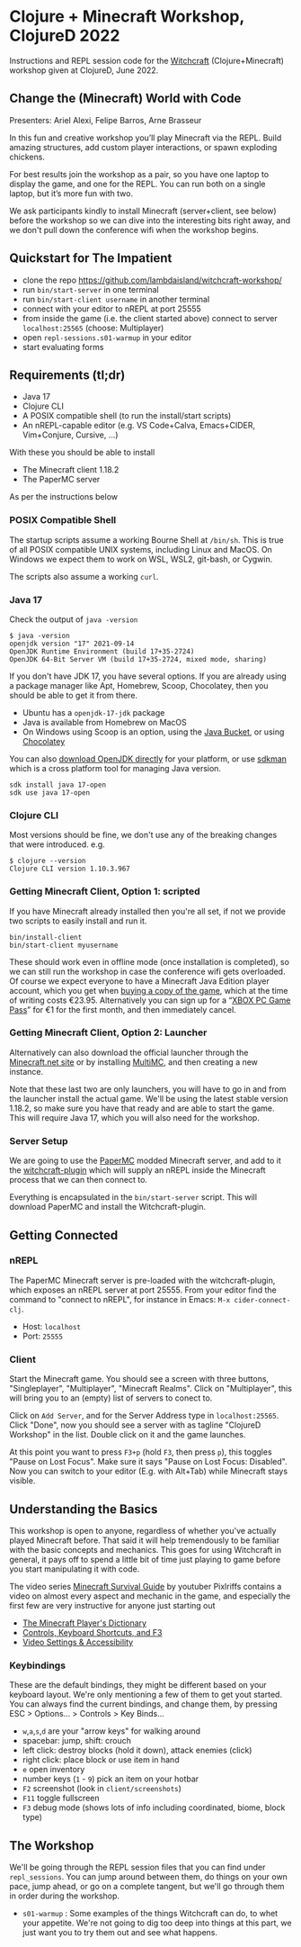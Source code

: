 # Clojure + Minecraft Workshop, ClojureD 2022

Instructions and REPL session code for the [Witchcraft](https://github.com/lambdaisland/witchcraft) (Clojure+Minecraft) workshop given at ClojureD, June 2022.

## Change the (Minecraft) World with Code

Presenters: Ariel Alexi, Felipe Barros, Arne Brasseur

In this fun and creative workshop you’ll play Minecraft via the REPL. Build amazing structures, add custom player interactions, or spawn exploding chickens.

For best results join the workshop as a pair, so you have one laptop to display the game, and one for the REPL. You can run both on a single laptop, but it’s more fun with two.

We ask participants kindly to install Minecraft (server+client, see below) before the workshop so we can dive into the interesting bits right away, and we don't pull down the conference wifi when the workshop begins.

## Quickstart for The Impatient

- clone the repo https://github.com/lambdaisland/witchcraft-workshop/
- run `bin/start-server` in one terminal
- run `bin/start-client username` in another terminal
- connect with your editor to nREPL at port 25555
- from inside the game (i.e. the client started above) connect to server `localhost:25565` (choose: Multiplayer)
- open `repl-sessions.s01-warmup` in your editor
- start evaluating forms

## Requirements (tl;dr)

- Java 17
- Clojure CLI
- A POSIX compatible shell (to run the install/start scripts)
- An nREPL-capable editor (e.g. VS Code+Calva, Emacs+CIDER, Vim+Conjure, Cursive, ...)

With these you should be able to install

- The Minecraft client 1.18.2
- The PaperMC server

As per the instructions below

### POSIX Compatible Shell

The startup scripts assume a working Bourne Shell at `/bin/sh`. This is true of
all POSIX compatible UNIX systems, including Linux and MacOS. On Windows we
expect them to work on WSL, WSL2, git-bash, or Cygwin.

The scripts also assume a working `curl`.

### Java 17

Check the output of `java -version`

```
$ java -version
openjdk version "17" 2021-09-14
OpenJDK Runtime Environment (build 17+35-2724)
OpenJDK 64-Bit Server VM (build 17+35-2724, mixed mode, sharing)
```

If you don't have JDK 17, you have several options. If you are already using a
package manager like Apt, Homebrew, Scoop, Chocolatey, then you should be able
to get it from there.

- Ubuntu has a `openjdk-17-jdk` package
- Java is available from Homebrew on MacOS
- On Windows using Scoop is an option, using the [Java Bucket](https://github.com/ScoopInstaller/Scoop/wiki/Java), or using [Chocolatey](https://community.chocolatey.org/packages/openjdk17)

You can also [download OpenJDK directly](https://jdk.java.net/17/) for your platform, or use [sdkman](https://github.com/sdkman/sdkman-cli) which is a cross platform tool for managing Java version. 

```
sdk install java 17-open
sdk use java 17-open
```

### Clojure CLI

Most versions should be fine, we don't use any of the breaking changes that were introduced. e.g.

```
$ clojure --version
Clojure CLI version 1.10.3.967
```

### Getting Minecraft Client, Option 1: scripted

If you have Minecraft already installed then you're all set, if not we provide
two scripts to easily install and run it.

```
bin/install-client
bin/start-client myusername
```

These should work even in offline mode (once installation is completed), so we
can still run the workshop in case the conference wifi gets overloaded. Of
course we expect everyone to have a Minecraft Java Edition player account, which
you get when [buying a copy of the game](https://www.minecraft.net/de-de/store/minecraft-java-edition), which at
the time of writing costs €23.95. Alternatively you can sign up for a “[XBOX PC
Game Pass](https://www.xbox.com/de-DE/xbox-game-pass/pc-game-pass)” for €1 for
the first month, and then immediately cancel.

### Getting Minecraft Client, Option 2: Launcher

Alternatively can also download the official launcher through the [Minecraft.net
site](https://www.minecraft.net/de-de/download) or by installing
[MultiMC](https://multimc.org/), and then creating a new instance.

Note that these last two are only launchers, you will have to go in and from the
launcher install the actual game. We'll be using the latest stable version
1.18.2, so make sure you have that ready and are able to start the game. This
will require Java 17, which you will also need for the workshop.

### Server Setup

We are going to use the [PaperMC](https://papermc.io/) modded Minecraft server,
and add to it the [witchcraft-plugin](https://github.com/lambdaisland/witchcraft-plugin) which
will supply an nREPL inside the Minecraft process that we can then connect to.

Everything is encapsulated in the `bin/start-server` script. This will download
PaperMC and install the Witchcraft-plugin.

## Getting Connected

### nREPL

The PaperMC Minecraft server is pre-loaded with the witchcraft-plugin, which
exposes an nREPL server at port 25555. From your editor find the command to
"connect to nREPL", for instance in Emacs: `M-x cider-connect-clj`.

- Host: `localhost`
- Port: `25555`

### Client

Start the Minecraft game. You should see a screen with three buttons,
"Singleplayer", "Multiplayer", "Minecraft Realms". Click on "Multiplayer", this
will bring you to an (empty) list of servers to conect to.

Click on `Add Server`, and for the Server Address type in `localhost:25565`.
Click "Done", now you should see a server with as tagline "ClojureD Workshop" in
the list. Double click on it and the game launches.

At this point you want to press `F3+p` (hold `F3`, then press `p`), this toggles
"Pause on Lost Focus". Make sure it says "Pause on Lost Focus: Disabled". Now
you can switch to your editor (E.g. with Alt+Tab) while Minecraft stays visible.

## Understanding the Basics

This workshop is open to anyone, regardless of whether you've actually played
Minecraft before. That said it will help tremendously to be familiar with the
basic concepts and mechanics. This goes for using Witchcraft in general, it pays
off to spend a little bit of time just playing to game before you start
manipulating it with code.

The video series [Minecraft Survival
Guide](https://www.youtube.com/playlist?list=PLgENJ0iY3XBjpNDm056_NSPhIntVMG0P8)
by youtuber Pixlriffs contains a video on almost every aspect and mechanic in
the game, and especially the first few are very instructive for anyone just
starting out

- [The Minecraft Player's Dictionary](https://www.youtube.com/watch?v=u7lE0MG80qw&list=PLgENJ0iY3XBjpNDm056_NSPhIntVMG0P8&index=1)
- [Controls, Keyboard Shortcuts, and F3](https://www.youtube.com/watch?v=bkQqqxpqFo0&list=PLgENJ0iY3XBjpNDm056_NSPhIntVMG0P8&index=2)
- [Video Settings & Accessibility](https://www.youtube.com/watch?v=W6eYr9lkK_s&list=PLgENJ0iY3XBjpNDm056_NSPhIntVMG0P8&index=3)


### Keybindings

These are the default bindings, they might be different based on your keyboard layout. We're only mentioning a few of them to get yout started. You can always find the current bindings, and change them, by pressing ESC > Options... > Controls > Key Binds...

- `w`,`a`,`s`,`d` are your "arrow keys" for walking around
- spacebar: jump, shift: crouch
- left click: destroy blocks (hold it down), attack enemies (click)
- right click: place block or use item in hand
- `e` open inventory
- number keys (`1` - `9`) pick an item on your hotbar
- `F2` screenshot (look in `client/screenshots`)
- `F11` toggle fullscreen
- `F3` debug mode (shows lots of info including coordinated, biome, block type)

## The Workshop

We'll be going through the REPL session files that you can find under
`repl_sessions`. You can jump around between them, do things on your own pace,
jump ahead, or go on a complete tangent, but we'll go through them in order
during the workshop.

- `s01-warmup` : Some examples of the things Witchcraft can do, to whet your
  appetite. We're not going to dig too deep into things at this part, we just
  want you to try them out and see what happens.
